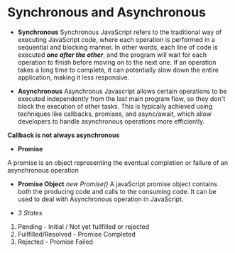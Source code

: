# Synchronous and Asynchronous

- **Synchronous**
  Synchronous JavaScript refers to the traditional way of executing JavaScript code, where each operation is performed in a sequential and blocking manner. In other words, each line of code is executed **_one after the other_**, and the program will wait for each operation to finish before moving on to the next one. If an operation takes a long time to complete, it can potentially slow down the entire application, making it less responsive.

- **Asynchronous**
  Asynchronus Javascript allows certain operations to be executed independently from the last main program flow, so they don't block the execution of other tasks. This is typically achieved using techniques like callbacks, promises, and async/await, which allow developers to handle asynchronous operations more efficiently.

**Callback is not always asynchronous**

- **Promise**

A promise is an object representing the eventual completion or failure of an asynchronous operation

- **Promise Object**
  _new Promise()_
  A javaScript promise object contains both the producing code and calls to the consuming code. It can be used to deal with Asynchronous operation in JavaScript.

- _3 States_

1. Pending - Initial / Not yet fullfilled or rejected
2. Fullfilled/Resolved - Promise Completed
3. Rejected - Promise Failed
